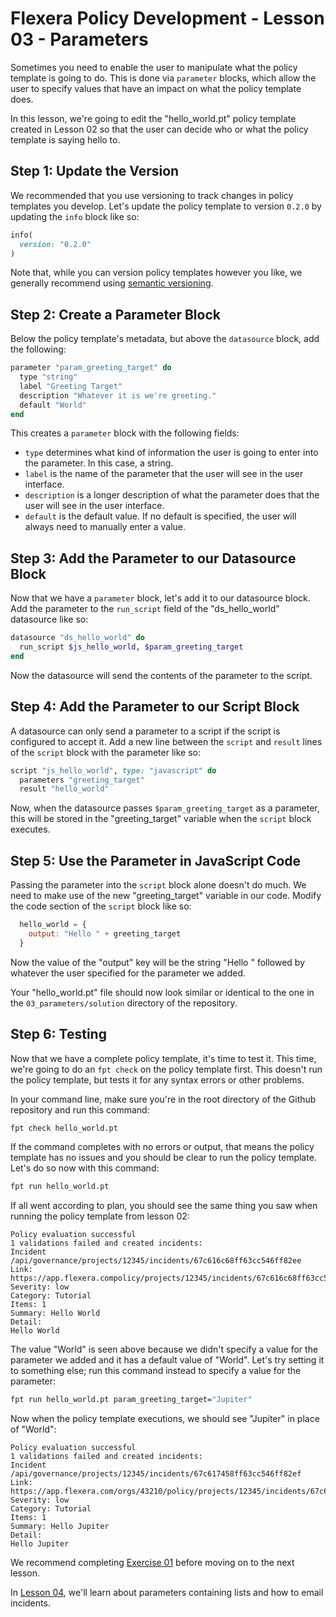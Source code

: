 # Flexera Policy Development - Lesson 03 - Parameters

Sometimes you need to enable the user to manipulate what the policy template is going to do. This is done via `parameter` blocks, which allow the user to specify values that have an impact on what the policy template does.

In this lesson, we're going to edit the "hello_world.pt" policy template created in Lesson 02 so that the user can decide who or what the policy template is saying hello to.

## Step 1: Update the Version

We recommended that you use versioning to track changes in policy templates you develop. Let's update the policy template to version `0.2.0` by updating the `info` block like so:

```ruby
info(
  version: "0.2.0"
)
```

Note that, while you can version policy templates however you like, we generally recommend using [semantic versioning](https://github.com/flexera-public/policy_templates/blob/master/VERSIONING.md).

## Step 2: Create a Parameter Block

Below the policy template's metadata, but above the `datasource` block, add the following:

```ruby
parameter "param_greeting_target" do
  type "string"
  label "Greeting Target"
  description "Whatever it is we're greeting."
  default "World"
end
```

This creates a `parameter` block with the following fields:

* `type` determines what kind of information the user is going to enter into the parameter. In this case, a string.
* `label` is the name of the parameter that the user will see in the user interface.
* `description` is a longer description of what the parameter does that the user will see in the user interface.
* `default` is the default value. If no default is specified, the user will always need to manually enter a value.

## Step 3: Add the Parameter to our Datasource Block

Now that we have a `parameter` block, let's add it to our datasource block. Add the parameter to the `run_script` field of the "ds_hello_world" datasource like so:

```ruby
datasource "ds_hello_world" do
  run_script $js_hello_world, $param_greeting_target
end
```

Now the datasource will send the contents of the parameter to the script.

## Step 4: Add the Parameter to our Script Block

A datasource can only send a parameter to a script if the script is configured to accept it. Add a new line between the `script` and `result` lines of the `script` block with the parameter like so:

```ruby
script "js_hello_world", type: "javascript" do
  parameters "greeting_target"
  result "hello_world"
```

Now, when the datasource passes `$param_greeting_target` as a parameter, this will be stored in the "greeting_target" variable when the `script` block executes.

## Step 5: Use the Parameter in JavaScript Code

Passing the parameter into the `script` block alone doesn't do much. We need to make use of the new "greeting_target" variable in our code. Modify the code section of the `script` block like so:

```javascript
  hello_world = {
    output: "Hello " + greeting_target
  }
```

Now the value of the "output" key will be the string "Hello " followed by whatever the user specified for the parameter we added.

Your "hello_world.pt" file should now look similar or identical to the one in the `03_parameters/solution` directory of the repository.

## Step 6: Testing

Now that we have a complete policy template, it's time to test it. This time, we're going to do an `fpt check` on the policy template first. This doesn't run the policy template, but tests it for any syntax errors or other problems.

In your command line, make sure you're in the root directory of the Github repository and run this command:

```bash
fpt check hello_world.pt
```

If the command completes with no errors or output, that means the policy template has no issues and you should be clear to run the policy template. Let's do so now with this command:

```bash
fpt run hello_world.pt
```

If all went according to plan, you should see the same thing you saw when running the policy template from lesson 02:

```text
Policy evaluation successful
1 validations failed and created incidents:
Incident /api/governance/projects/12345/incidents/67c616c68ff63cc546ff82ee
Link: https://app.flexera.compolicy/projects/12345/incidents/67c616c68ff63cc546ff82ee
Severity: low
Category: Tutorial
Items: 1
Summary: Hello World
Detail:
Hello World
```

The value "World" is seen above because we didn't specify a value for the parameter we added and it has a default value of "World". Let's try setting it to something else; run this command instead to specify a value for the parameter:

```bash
fpt run hello_world.pt param_greeting_target="Jupiter"
```

Now when the policy template executions, we should see "Jupiter" in place of "World":

```text
Policy evaluation successful
1 validations failed and created incidents:
Incident /api/governance/projects/12345/incidents/67c617458ff63cc546ff82ef
Link: https://app.flexera.com/orgs/43210/policy/projects/12345/incidents/67c617458ff63cc546ff82ef
Severity: low
Category: Tutorial
Items: 1
Summary: Hello Jupiter
Detail:
Hello Jupiter
```

We recommend completing [Exercise 01](https://github.com/flexera-public/policy_engine_training/blob/main/exercises/01_summation/README.md) before moving on to the next lesson.

In [Lesson 04](https://github.com/flexera-public/policy_engine_training/blob/main/lessons/04_escalations/README.md), we'll learn about parameters containing lists and how to email incidents.
